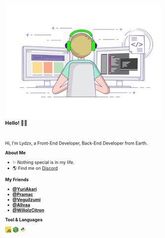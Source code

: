 <img align="right" alt="GIF" src="https://raw.githubusercontent.com/devSouvik/devSouvik/master/gif3.gif" width="500"/>

### Hello! 👋🏻


<br />

Hi, I'm Lydzx, a Front-End Developer, Back-End Developer from Earth.

**About Me**

- ✨ Nothing special is in my life.
- 🌎 Find me on <a href="https://discord.com/users/593774699654283265">Discord</a>

 **My Friends**
 
- **[@YuriAkari](https://github.com/YuriAkari)**
- **[@Pramac](https://github.com/Pramac)**
- **[@VeguiIzumi](https://github.com/VeguiIzumi)**
- **[@Allvaa](https://github.com/Allvaa)**
- **[@WilloIzCitron](https://github.com/WilloIzCitron)**

**Tool & Languages**  

<code><img height="20" src="https://raw.githubusercontent.com/github/explore/80688e429a7d4ef2fca1e82350fe8e3517d3494d/topics/javascript/javascript.png"></code>
<code><img height="20" src="https://raw.githubusercontent.com/github/explore/80688e429a7d4ef2fca1e82350fe8e3517d3494d/topics/nodejs/nodejs.png"></code>
<code><img height="20" src="https://raw.githubusercontent.com/github/explore/80688e429a7d4ef2fca1e82350fe8e3517d3494d/topics/python/python.png"></code>



